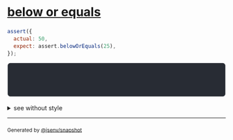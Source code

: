 # [below or equals](../../assert_between.test.js#L5)

```js
assert({
  actual: 50,
  expect: assert.belowOrEquals(25),
});
```

![img](throw.svg)

<details>
  <summary>see without style</summary>

```console
AssertionError: actual and expect are different

actual: 50
expect: assert.belowOrEquals(25)
```

</details>

---
<sub>
  Generated by <a href="https://github.com/jsenv/core/tree/main/packages/independent/snapshot">@jsenv/snapshot</a>
</sub>